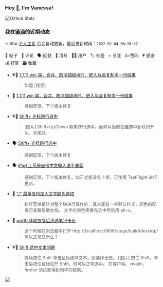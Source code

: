 ### Hey 👋, I'm [Vanessa](http://vanessa.b3log.org/)!

![Github Stats](https://github-readme-stats.vercel.app/api?username=Vanessa219&show_icons=true)

<!--events start -->

### 我在[链滴](https://ld246.com)的近期动态

⭐️ Star [个人主页](https://github.com/Vanessa219/Vanessa219) 后会自动更新，最近更新时间：`2022-02-04 08:26:32`

📝 帖子 &nbsp; 💬 评论 &nbsp; 🗣 回帖 &nbsp; 🌙 清月 &nbsp; 👨‍💻 用户 &nbsp; 🏷️ 标签 &nbsp; ⭐️ 关注 &nbsp; 👍 赞同 &nbsp; 💗 感谢 &nbsp; 💰 打赏 &nbsp; 🗃 收藏

* 💗📝 [1.7.11 win 端，合并、取消超级块时，嵌入块会复制多一份结果](https://ld246.com/article/1643865776013)

  > 如题 [视频]
* 💬 [1.7.11 win 端，合并、取消超级块时，嵌入块会复制多一份结果](https://ld246.com/article/1643865776013/comment/1643899530509#comments)

  > 感谢反馈，下个版本修复
* 💗📝 [Shift+ 光标跨行选中](https://ld246.com/article/1643814640210)

  > [图片] Shift+Up/Down 期望跨行选中，而非从当前位置选中到块的开头、末尾处。
* 🗣 [Shift+ 光标跨行选中](https://ld246.com/article/1643814640210/comment/1643863493134#comments)

  > 感谢反馈，下个版本修复
* 🗣 [iPad 上系统自带中文输入法不兼容](https://ld246.com/article/1643473862873/comment/1643813765839#comments)

  > 感谢反馈，下个版本修复。如正式版没有上架，可使用 TestFlight 进行更新。
* 💬 ["/" 菜单支持加入文字颜色选项](https://ld246.com/article/1640346338749/comment/1643781183409#comments)

  > 斜杆菜单是针对整个块进行操作的，其末尾有一些默认样式，颜色的配置可查看帮助文档。 文字的颜色需要先选中然后用 alt+x。
* 💬 [win10 休眠恢复后思源笔记卡死](https://ld246.com/article/1643437285849/comment/1643780903962#comments)

  > 这个时候在浏览器中打开 http://localhost:6806/stage/build/desktop/ 可以正常显示么？
* 💗📝 [Shift 选中文本问题](https://ld246.com/article/1643616786567)

  > 持续按住 Shift 单击鼠标选择文本，则选择无效。 [图片] 按住 Shift，单击后按住鼠标松开 Shift，则可以正常选中。 在客户端、vivaldi、firefox 测试都得到同样的结果。


<!--events end -->

<a title="Hits" target="_blank" href="https://github.com/Vanessa219/Vanessa219"><img src="https://hits.b3log.org/Vanessa219/Vanessa219.svg"></a>

